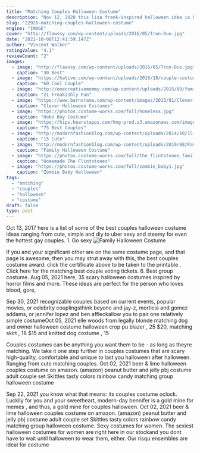 ```yaml
---
title: "Matching Couples Halloween Costume"
description: "Nov 12, 2020 this lisa frank-inspired halloween idea is both fun and creative. The pregnant mom is a gumball machine based on a work by lisa frank. The two daughters are a rainbow unicorn and white tiger. And while the dad's costume"
slug: "22926-matching-couples-halloween-costume"
engine: "IMAGE"
cover: "http://flawssy.com/wp-content/uploads/2016/05/Tron-Duo.jpg"
date: "2021-10-08T12:41:59.147Z"
author: "Vincent Walker"
ratingValue: "4.1"
reviewCount: "2"
images:
  - image: "http://flawssy.com/wp-content/uploads/2016/05/Tron-Duo.jpg"
    caption: "30 Best"
  - image: "https://hative.com/wp-content/uploads/2016/10/couple-costumes/16-couple-costume-ideas-1.jpg"
    caption: "60 Cool Couple"
  - image: "http://onecreativemommy.com/wp-content/uploads/2015/09/family-halloween-costumes-wheres-waldo.jpg"
    caption: "21 Freakishly Fun"
  - image: "https://www.barnorama.com/wp-content/images/2013/01/Clever-Halloween-Costumes/02-Clever-Halloween-Costumes.jpg"
    caption: "Clever Halloween Costumes"
  - image: "https://photos.costume-works.com/full/homeless.jpg"
    caption: "Hobo Boy Costume"
  - image: "https://hips.hearstapps.com/hmg-prod.s3.amazonaws.com/images/halloween-costume-lead-1562683644.png?crop=0.502xw:1.00xh;0.250xw,0&resize=640:*"
    caption: "75 Best Couples"
  - image: "http://modernfashionblog.com/wp-content/uploads/2014/10/15-Cute-Funny-Couples-Halloween-Costumes-Outfit-Ideas-2014-3.jpg"
    caption: "15 Cute"
  - image: "http://modernfashionblog.com/wp-content/uploads/2019/08/Family-Halloween-Costume-Ideas-2019-10.jpg"
    caption: "Family Halloween Costume"
  - image: "https://photos.costume-works.com/full/the_flintstones_family6.jpg"
    caption: "Homemade The Flintstones"
  - image: "https://photos.costume-works.com/full/zombie_baby1.jpg"
    caption: "Zombie Baby Halloween"
tags:
  - "matching"
  - "couples"
  - "halloween"
  - "costume"
draft: false
type: post
---
```


Oct 13, 2017 here is a list of some of the best couples halloween costume ideas  ranging from cute, simple and diy to uber sexy and steamy  for even the hottest gay couples. 1. Go sexy
![Family Halloween Costume](http://modernfashionblog.com/wp-content/uploads/2019/08/Family-Halloween-Costume-Ideas-2019-10.jpg "Family Halloween Costume")

If you and your significant other are on the same costume page, and that page is awesome, then you may strut away with this, the best couples costume award: click the certificate above to be taken to the printable . Click here for the matching best couple voting tickets. 6. Best group costume. Aug 05, 2021 here, 35 scary halloween costumes inspired by horror films and more. These ideas are perfect for the person who loves blood, gore,
<!--inArticleAds-->

<!--galleryOne-->

Sep 30, 2021 recognizable couples based on current events, popular movies, or celebrity couplingsthink beyonc and jay-z, morticia and gomez addams, or jennifer lopez and ben affleckallow you to pair one relatively simple costumeOct 05, 2021 elle woods from legally blonde matching dog and owner halloween costume halloween crop pu blazer , 25  $20, matching skirt , 18  $15 and knitted dog costume , 15
<!--inArticleAds-->

<!--galleryTwo-->

Couples costumes can be anything you want them to be - as long as theyre matching. We take it one step further in couples costumes that are scary high-quality, comfortable and unique to last you halloween after halloween. Ranging from cute matching couples. Oct 02, 2021 beer & lime halloween couples costume on amazon. (amazon) peanut butter and jelly pbj costume adult couple set  Skittles tasty colors rainbow candy matching group halloween costume
<!--galleryThree-->

Sep 22, 2021 you know what that means: its couples costume oclock. Luckily for you and your sweetheart, modern-day bennifer is a gold mine for memes , and thus, a gold mine for couples halloween. Oct 02, 2021 beer & lime halloween couples costume on amazon. (amazon) peanut butter and jelly pbj costume adult couple set  Skittles tasty colors rainbow candy matching group halloween costume. Sexy costumes for women. The sexiest halloween costumes for women are right here in our stockand you dont have to wait until halloween to wear them, either. Our risqu ensembles are ideal for costume
